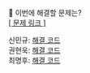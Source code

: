 👻 이번에 해결할 문제는? <br>
[[ 문제 링크 ]](https://school.programmers.co.kr/learn/courses/30/lessons/160586)

신민규: [해결 코드]() <br>
권현욱: [해결 코드]() <br>
최명후: [해결 코드]()
